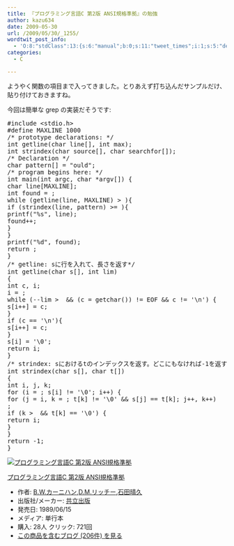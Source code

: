 ```yaml
---
title: 『プログラミング言語C 第2版 ANSI規格準拠』の勉強
author: kazu634
date: 2009-05-30
url: /2009/05/30/_1255/
wordtwit_post_info:
  - 'O:8:"stdClass":13:{s:6:"manual";b:0;s:11:"tweet_times";i:1;s:5:"delay";i:0;s:7:"enabled";i:1;s:10:"separation";s:2:"60";s:7:"version";s:3:"3.7";s:14:"tweet_template";b:0;s:6:"status";i:2;s:6:"result";a:0:{}s:13:"tweet_counter";i:2;s:13:"tweet_log_ids";a:1:{i:0;i:4623;}s:9:"hash_tags";a:0:{}s:8:"accounts";a:1:{i:0;s:7:"kazu634";}}'
categories:
  - C

---
```

<div class="section">
<p>
    ようやく関数の項目まで入ってきました。とりあえず打ち込んだサンプルだけ、貼り付けておきますね。
</p>
  
<p>
    今回は簡単な grep の実装だそうです:
</p>
  
<pre class="syntax-highlight">
<span class="synPreProc">#include </span><span class="synConstant">&#60;stdio.h&#62;</span>
<span class="synPreProc">#define MAXLINE </span><span class="synConstant">1000</span>
<span class="synComment">/* prototype declarations: */</span>
<span class="synType">int</span> getline(<span class="synType">char</span> line[], <span class="synType">int</span> max);
<span class="synType">int</span> strindex(<span class="synType">char</span> source[], <span class="synType">char</span> searchfor[]);
<span class="synComment">/* Declaration */</span>
<span class="synType">char</span> pattern[] = <span class="synConstant">&#34;ould&#34;</span>;
<span class="synComment">/* program begins here: */</span>
<span class="synType">int</span> main(<span class="synType">int</span> argc, <span class="synType">char</span> *argv[]) {
<span class="synType">char</span> line[MAXLINE];
<span class="synType">int</span> found = <span class="synConstant"></span>;
<span class="synStatement">while</span> (getline(line, MAXLINE) &#62; <span class="synConstant"></span>){
<span class="synStatement">if</span> (strindex(line, pattern) &#62;= <span class="synConstant"></span>){
printf(<span class="synConstant">&#34;</span><span class="synSpecial">%s</span><span class="synConstant">&#34;</span>, line);
found++;
}
}
printf(<span class="synConstant">&#34;</span><span class="synSpecial">%d</span><span class="synConstant">&#34;</span>, found);
<span class="synStatement">return</span> <span class="synConstant"></span>;
}
<span class="synComment">/* getline: sに行を入れて、長さを返す*/</span>
<span class="synType">int</span> getline(<span class="synType">char</span> s[], <span class="synType">int</span> lim)
{
<span class="synType">int</span> c, i;
i = <span class="synConstant"></span>;
<span class="synStatement">while</span> (--lim &#62; <span class="synConstant"></span> &#38;&#38; (c = getchar()) != <span class="synConstant">EOF</span> &#38;&#38; c != <span class="synSpecial">'\n'</span>) {
s[i++] = c;
}
<span class="synStatement">if</span> (c == <span class="synSpecial">'\n'</span>){
s[i++] = c;
}
s[i] = <span class="synSpecial">'\0'</span>;
<span class="synStatement">return</span> i;
}
<span class="synComment">/* strindex: sにおけるtのインデックスを返す。どこにもなければ-1を返す */</span>
<span class="synType">int</span> strindex(<span class="synType">char</span> s[], <span class="synType">char</span> t[])
{
<span class="synType">int</span> i, j, k;
<span class="synStatement">for</span> (i = <span class="synConstant"></span>; s[i] != <span class="synSpecial">'\0'</span>; i++) {
<span class="synStatement">for</span> (j = i, k = <span class="synConstant"></span>; t[k] != <span class="synSpecial">'\0'</span> &#38;&#38; s[j] == t[k]; j++, k++)
;
<span class="synStatement">if</span> (k &#62; <span class="synConstant"></span> &#38;&#38; t[k] == <span class="synSpecial">'\0'</span>) {
<span class="synStatement">return</span> i;
}
}
<span class="synStatement">return</span> -<span class="synConstant">1</span>;
}
</pre>
  
<div class="hatena-asin-detail">
<a href="http://www.amazon.co.jp/dp/4320026926/?tag=hatena_st1-22&ascsubtag=d-7ibv" onclick="__gaTracker('send', 'event', 'outbound-article', 'http://www.amazon.co.jp/dp/4320026926/?tag=hatena_st1-22&ascsubtag=d-7ibv', '');"><img src="https://images-na.ssl-images-amazon.com/images/I/41W69WGATNL._SL160_.jpg" class="hatena-asin-detail-image" alt="プログラミング言語C 第2版 ANSI規格準拠" title="プログラミング言語C 第2版 ANSI規格準拠" /></a></p> 
    
<div class="hatena-asin-detail-info">
<p class="hatena-asin-detail-title">
<a href="http://www.amazon.co.jp/dp/4320026926/?tag=hatena_st1-22&ascsubtag=d-7ibv" onclick="__gaTracker('send', 'event', 'outbound-article', 'http://www.amazon.co.jp/dp/4320026926/?tag=hatena_st1-22&ascsubtag=d-7ibv', 'プログラミング言語C 第2版 ANSI規格準拠');">プログラミング言語C 第2版 ANSI規格準拠</a>
</p>
      
<ul>
<li>
<span class="hatena-asin-detail-label">作者:</span> <a href="http://d.hatena.ne.jp/keyword/B%2EW%2E%A5%AB%A1%BC%A5%CB%A5%CF%A5%F3" onclick="__gaTracker('send', 'event', 'outbound-article', 'http://d.hatena.ne.jp/keyword/B%2EW%2E%A5%AB%A1%BC%A5%CB%A5%CF%A5%F3', 'B.W.カーニハン');" class="keyword">B.W.カーニハン</a>,<a href="http://d.hatena.ne.jp/keyword/D%2EM%2E%A5%EA%A5%C3%A5%C1%A1%BC" onclick="__gaTracker('send', 'event', 'outbound-article', 'http://d.hatena.ne.jp/keyword/D%2EM%2E%A5%EA%A5%C3%A5%C1%A1%BC', 'D.M.リッチー');" class="keyword">D.M.リッチー</a>,<a href="http://d.hatena.ne.jp/keyword/%C0%D0%C5%C4%C0%B2%B5%D7" onclick="__gaTracker('send', 'event', 'outbound-article', 'http://d.hatena.ne.jp/keyword/%C0%D0%C5%C4%C0%B2%B5%D7', '石田晴久');" class="keyword">石田晴久</a>
</li>
<li>
<span class="hatena-asin-detail-label">出版社/メーカー:</span> <a href="http://d.hatena.ne.jp/keyword/%B6%A6%CE%A9%BD%D0%C8%C7" onclick="__gaTracker('send', 'event', 'outbound-article', 'http://d.hatena.ne.jp/keyword/%B6%A6%CE%A9%BD%D0%C8%C7', '共立出版');" class="keyword">共立出版</a>
</li>
<li>
<span class="hatena-asin-detail-label">発売日:</span> 1989/06/15
</li>
<li>
<span class="hatena-asin-detail-label">メディア:</span> 単行本
</li>
<li>
<span class="hatena-asin-detail-label">購入</span>: 28人 <span class="hatena-asin-detail-label">クリック</span>: 721回
</li>
<li>
<a href="http://d.hatena.ne.jp/asin/4320026926" onclick="__gaTracker('send', 'event', 'outbound-article', 'http://d.hatena.ne.jp/asin/4320026926', 'この商品を含むブログ (206件) を見る');" target="_blank">この商品を含むブログ (206件) を見る</a>
</li>
</ul>
</div>
    
<div class="hatena-asin-detail-foot">
</div>
</div>
</div>
